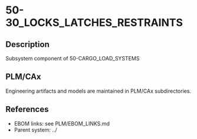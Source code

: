 # 50-30_LOCKS_LATCHES_RESTRAINTS

## Description
Subsystem component of 50-CARGO_LOAD_SYSTEMS

## PLM/CAx
Engineering artifacts and models are maintained in PLM/CAx subdirectories.

## References
- EBOM links: see PLM/EBOM_LINKS.md
- Parent system: ../
